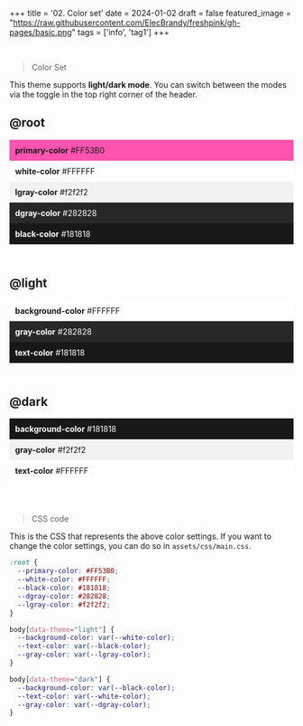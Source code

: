 +++
title = '02. Color set'
date = 2024-01-02
draft = false
featured_image = "https://raw.githubusercontent.com/ElecBrandy/freshpink/gh-pages/basic.png"
tags = ['info', 'tag1']
+++

<br>

> Color Set

This theme supports **light/dark mode**.
You can switch between the modes via the toggle in the top right corner of the header.

## @root
<div style="margin: 10px 0px;">
  <div style="padding: 10px; background-color: #FF53B0;">
      <strong>primary-color</strong>
  #FF53B0
  </div>
  <div style="padding: 10px; color: #181818; background-color: #FFFFFF;">
      <strong>white-color</strong>
  #FFFFFF
  </div>
  <div style="padding: 10px; color: #181818; background-color: #f2f2f2;">
      <strong>lgray-color</strong>
  #f2f2f2
  </div>
  <div style="padding: 10px; color: #FFFFFF; background-color: #282828;">
      <strong>dgray-color</strong>
  #282828
  </div>
  <div style="padding: 10px; color: #FFFFFF; background-color: #181818;">
      <strong>black-color</strong>
  #181818
  </div>
</div>

<br>

## @light
<div style="margin: 10px 0px;">
  <div style="padding: 10px; color: #181818; background-color: #FFFFFF;">
      <strong>background-color</strong>
  #FFFFFF
  </div>
  <div style="padding: 10px; color: #FFFFFF; background-color: #282828;">
      <strong>gray-color</strong>
  #282828
  </div>
  <div style="padding: 10px; color: #FFFFFF; background-color: #181818;">
      <strong>text-color</strong>
  #181818
  </div>
</div>

<br>

## @dark
<div style="margin: 10px 0px;">
  <div style="padding: 10px; color: #FFFFFF; background-color: #181818;">
      <strong>background-color</strong>
  #181818
  </div>
  <div style="padding: 10px; color: #181818; background-color: #f2f2f2;">
      <strong>gray-color</strong>
  #f2f2f2
  </div>
  <div style="padding: 10px; color: #181818; background-color: #FFFFFF;">
      <strong>text-color</strong>
  #FFFFFF
  </div>
</div>


<br>
<br>

> CSS code

This is the CSS that represents the above color settings. If you want to change the color settings, you can do so in `assets/css/main.css`.

``` css
:root {
  --primary-color: #FF53B0;
  --white-color: #FFFFFF;
  --black-color: #181818;
  --dgray-color: #282828;
  --lgray-color: #f2f2f2;
}

body[data-theme="light"] {
  --background-color: var(--white-color);
  --text-color: var(--black-color);
  --gray-color: var(--lgray-color);
}

body[data-theme="dark"] {
  --background-color: var(--black-color);
  --text-color: var(--white-color);
  --gray-color: var(--dgray-color);
}
```
